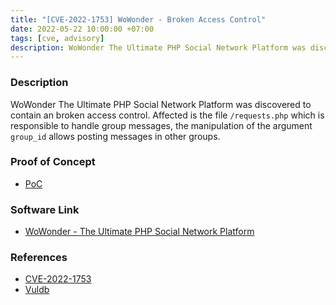 ```yaml
---
title: "[CVE-2022-1753] WoWonder - Broken Access Control"
date: 2022-05-22 10:00:00 +07:00
tags: [cve, advisory]
description: WoWonder The Ultimate PHP Social Network Platform was discovered to contain an broken access control. Affected is the file /requests.php which is responsible to handle group messages, the manipulation of the argument group_id allows posting messages in other groups.
---
```


### Description
WoWonder The Ultimate PHP Social Network Platform was discovered to contain an broken access control. Affected is the file `/requests.php` which is responsible to handle group messages, the manipulation of the argument `group_id` allows posting messages in other groups.

### Proof of Concept
- [PoC](https://youtu.be/tIzOZtp2fxA)

### Software Link
- [WoWonder - The Ultimate PHP Social Network Platform](https://codecanyon.net/item/wowonder-the-ultimate-php-social-network-platform/13785302)

### References
- [CVE-2022-1753](https://cve.mitre.org/cgi-bin/cvename.cgi?name=2022-1753)
- [Vuldb](https://vuldb.com/?id.199974)